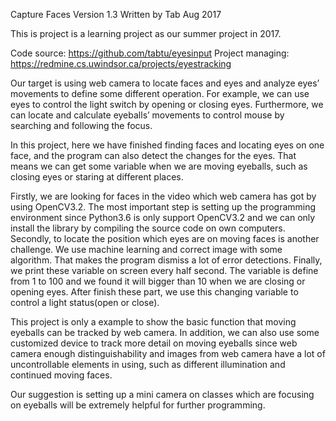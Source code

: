 Capture Faces Version 1.3 Written by Tab Aug 2017

This is project is a learning project as our summer project in 2017.

Code source: https://github.com/tabtu/eyesinput
Project managing: https://redmine.cs.uwindsor.ca/projects/eyestracking

Our target is using web camera to locate faces and eyes and analyze eyes’ movements to define some different operation. For example, we can use eyes to control the light switch by opening or closing eyes. Furthermore, we can locate and calculate eyeballs’ movements to control mouse by searching and following the focus.

In this project, here we have finished finding faces and locating eyes on one face, and the program can also detect the changes for the eyes. That means we can get some variable when we are moving eyeballs, such as closing eyes or staring at different places. 

Firstly, we are looking for faces in the video which web camera has got by using OpenCV3.2. The most important step is setting up the programming environment since Python3.6 is only support OpenCV3.2 and we can only install the library by compiling the source code on own computers.
Secondly, to locate the position which eyes are on moving faces is another challenge. We use machine learning and correct image with some algorithm. That makes the program dismiss a lot of error detections. 
Finally, we print these variable on screen every half second. The variable is define from 1 to 100 and we found it will bigger than 10 when we are closing or opening eyes. After finish these part, we use this changing variable to control a light status(open or close).

This project is only a example to show the basic function that moving eyeballs can be tracked by web camera. In addition, we can also use some customized device to track more detail on moving eyeballs since web camera enough distinguishability and images from web camera have a lot of uncontrollable elements in using, such as different illumination and continued moving faces. 

Our suggestion is setting up a mini camera on classes which are focusing on eyeballs will be extremely helpful for further programming. 